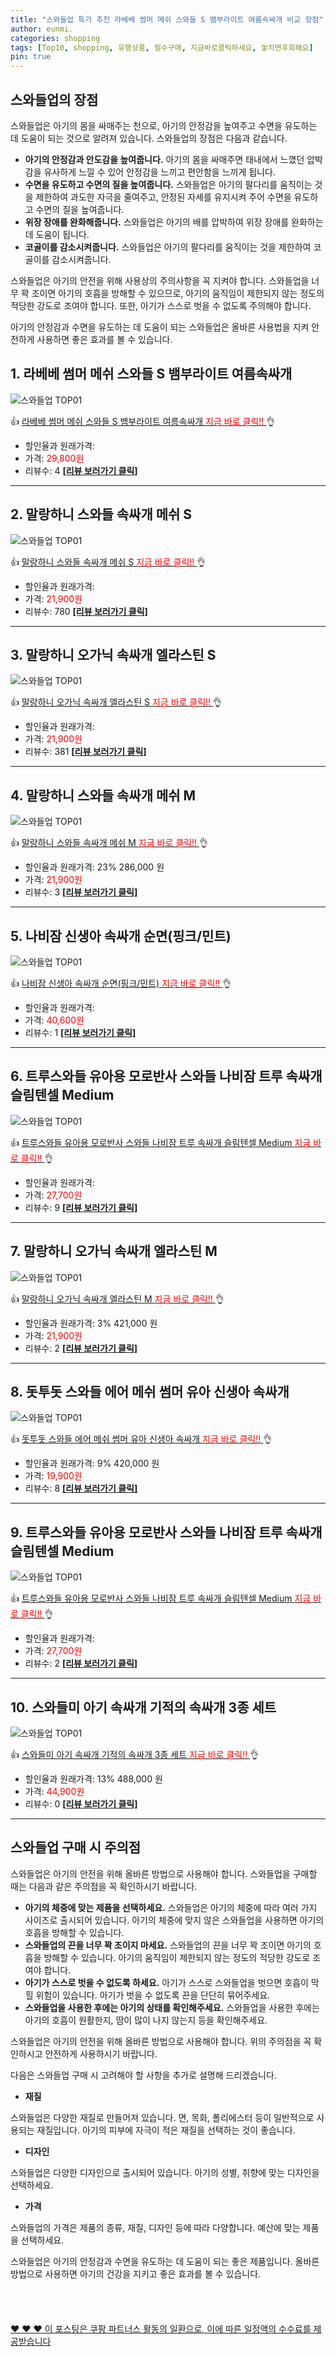 ```yaml
---
title: "스와들업 특가 추천 라베베 썸머 메쉬 스와들 S 뱀부라이트 여름속싸개 비교 장점"
author: eunmi.
categories: shopping
tags: [Top10, shopping, 유행상품, 필수구매, 지금바로클릭하세요, 놓치면후회해요]
pin: true
---
```

## 스와들업의 장점

스와들업은 아기의 몸을 싸매주는 천으로, 아기의 안정감을 높여주고 수면을 유도하는 데 도움이 되는 것으로 알려져 있습니다. 스와들업의 장점은 다음과 같습니다.

* **아기의 안정감과 안도감을 높여줍니다.** 아기의 몸을 싸매주면 태내에서 느꼈던 압박감을 유사하게 느낄 수 있어 안정감을 느끼고 편안함을 느끼게 됩니다.
* **수면을 유도하고 수면의 질을 높여줍니다.** 스와들업은 아기의 팔다리를 움직이는 것을 제한하여 과도한 자극을 줄여주고, 안정된 자세를 유지시켜 주어 수면을 유도하고 수면의 질을 높여줍니다.
* **위장 장애를 완화해줍니다.** 스와들업은 아기의 배를 압박하여 위장 장애를 완화하는 데 도움이 됩니다.
* **코골이를 감소시켜줍니다.** 스와들업은 아기의 팔다리를 움직이는 것을 제한하여 코골이를 감소시켜줍니다.

스와들업은 아기의 안전을 위해 사용상의 주의사항을 꼭 지켜야 합니다. 스와들업을 너무 꽉 조이면 아기의 호흡을 방해할 수 있으므로, 아기의 움직임이 제한되지 않는 정도의 적당한 강도로 조여야 합니다. 또한, 아기가 스스로 벗을 수 없도록 주의해야 합니다.

아기의 안정감과 수면을 유도하는 데 도움이 되는 스와들업은 올바른 사용법을 지켜 안전하게 사용하면 좋은 효과를 볼 수 있습니다.

   

## 1. 라베베 썸머 메쉬 스와들 S 뱀부라이트 여름속싸개

![스와들업 TOP01](https://thumbnail10.coupangcdn.com/thumbnails/remote/230x230ex/image/vendor_inventory/26e1/e59c9d4a5841de95d836d0be7d7fbd75da39db7e8ad6ca8693a88b593a64.jpg)


👍 [라베베 썸머 메쉬 스와들 S 뱀부라이트 여름속싸개 <font color=red> 지금 바로 클릭!! </font> ](https://link.coupang.com/re/AFFSDP?lptag=AF3617701&subid=GithubCoopas&pageKey=6309005208&traceid=V0-153&itemId=13084474980&vendorItemId=84593475467) 👌 


- 할인율과 원래가격: 
- 가격: <span style='color:red'>29,800원</span>
- 리뷰수: 4  [**[리뷰 보러가기 클릭]**](https://link.coupang.com/re/AFFSDP?lptag=AF3617701&subid=GithubCoopas&pageKey=6309005208&traceid=V0-153&itemId=13084474980&vendorItemId=84593475467)

---


   

## 2. 말랑하니 스와들 속싸개 메쉬 S

![스와들업 TOP01](https://thumbnail8.coupangcdn.com/thumbnails/remote/230x230ex/image/retail/images/1112118795525786-e78363fd-3a74-4f8e-a741-3e47749881c2.jpg)


👍 [말랑하니 스와들 속싸개 메쉬 S <font color=red> 지금 바로 클릭!! </font> ](https://link.coupang.com/re/AFFSDP?lptag=AF3617701&subid=GithubCoopas&pageKey=243954151&traceid=V0-153&itemId=774190153&vendorItemId=4980633498) 👌 


- 할인율과 원래가격: 
- 가격: <span style='color:red'>21,900원</span>
- 리뷰수: 780  [**[리뷰 보러가기 클릭]**](https://link.coupang.com/re/AFFSDP?lptag=AF3617701&subid=GithubCoopas&pageKey=243954151&traceid=V0-153&itemId=774190153&vendorItemId=4980633498)

---


   

## 3. 말랑하니 오가닉 속싸개 엘라스틴 S

![스와들업 TOP01](https://thumbnail9.coupangcdn.com/thumbnails/remote/230x230ex/image/retail/images/1111781052633462-9618760a-408e-4ac6-bc06-7a768c4dbafc.jpg)


👍 [말랑하니 오가닉 속싸개 엘라스틴 S <font color=red> 지금 바로 클릭!! </font> ](https://link.coupang.com/re/AFFSDP?lptag=AF3617701&subid=GithubCoopas&pageKey=1414788381&traceid=V0-153&itemId=2451470675&vendorItemId=70445115306) 👌 


- 할인율과 원래가격: 
- 가격: <span style='color:red'>21,900원</span>
- 리뷰수: 381  [**[리뷰 보러가기 클릭]**](https://link.coupang.com/re/AFFSDP?lptag=AF3617701&subid=GithubCoopas&pageKey=1414788381&traceid=V0-153&itemId=2451470675&vendorItemId=70445115306)

---


   

## 4. 말랑하니 스와들 속싸개 메쉬 M

![스와들업 TOP01](https://thumbnail6.coupangcdn.com/thumbnails/remote/230x230ex/image/retail/images/1112219222991110-7f1c2d7f-0a91-4c44-9283-2058bfa1a6a6.jpg)


👍 [말랑하니 스와들 속싸개 메쉬 M <font color=red> 지금 바로 클릭!! </font> ](https://link.coupang.com/re/AFFSDP?lptag=AF3617701&subid=GithubCoopas&pageKey=192260929&traceid=V0-153&itemId=774190192&vendorItemId=4980633328) 👌 


- 할인율과 원래가격: 23%  286,000   원
- 가격: <span style='color:red'>21,900원</span>
- 리뷰수: 3  [**[리뷰 보러가기 클릭]**](https://link.coupang.com/re/AFFSDP?lptag=AF3617701&subid=GithubCoopas&pageKey=192260929&traceid=V0-153&itemId=774190192&vendorItemId=4980633328)

---


   

## 5. 나비잠 신생아 속싸개 순면(핑크/민트)

![스와들업 TOP01](https://thumbnail8.coupangcdn.com/thumbnails/remote/230x230ex/image/vendor_inventory/f103/c1c61334f095043ab5a418be09c323dd200c8979400e90be3937362a4032.jpg)


👍 [나비잠 신생아 속싸개 순면(핑크/민트) <font color=red> 지금 바로 클릭!! </font> ](https://link.coupang.com/re/AFFSDP?lptag=AF3617701&subid=GithubCoopas&pageKey=7658105885&traceid=V0-153&itemId=20394496403&vendorItemId=87477139348) 👌 


- 할인율과 원래가격: 
- 가격: <span style='color:red'>40,600원</span>
- 리뷰수: 1  [**[리뷰 보러가기 클릭]**](https://link.coupang.com/re/AFFSDP?lptag=AF3617701&subid=GithubCoopas&pageKey=7658105885&traceid=V0-153&itemId=20394496403&vendorItemId=87477139348)

---


   

## 6. 트루스와들 유아용 모로반사 스와들 나비잠 트루 속싸개 슬림텐셀 Medium

![스와들업 TOP01](https://thumbnail9.coupangcdn.com/thumbnails/remote/230x230ex/image/rs_quotation_api/nyfa41dk/ffbbf3db7bd5491db2587278ed8b1ea3.jpg)


👍 [트루스와들 유아용 모로반사 스와들 나비잠 트루 속싸개 슬림텐셀 Medium <font color=red> 지금 바로 클릭!! </font> ](https://link.coupang.com/re/AFFSDP?lptag=AF3617701&subid=GithubCoopas&pageKey=6080867222&traceid=V0-153&itemId=11271842086&vendorItemId=78548737825) 👌 


- 할인율과 원래가격: 
- 가격: <span style='color:red'>27,700원</span>
- 리뷰수: 9  [**[리뷰 보러가기 클릭]**](https://link.coupang.com/re/AFFSDP?lptag=AF3617701&subid=GithubCoopas&pageKey=6080867222&traceid=V0-153&itemId=11271842086&vendorItemId=78548737825)

---


   

## 7. 말랑하니 오가닉 속싸개 엘라스틴 M

![스와들업 TOP01](https://thumbnail10.coupangcdn.com/thumbnails/remote/230x230ex/image/retail/images/1113698763012060-05de9bcf-b8de-455e-a050-b24509d6ef75.jpg)


👍 [말랑하니 오가닉 속싸개 엘라스틴 M <font color=red> 지금 바로 클릭!! </font> ](https://link.coupang.com/re/AFFSDP?lptag=AF3617701&subid=GithubCoopas&pageKey=1414788410&traceid=V0-153&itemId=2451470689&vendorItemId=70445115322) 👌 


- 할인율과 원래가격: 3%  421,000   원
- 가격: <span style='color:red'>21,900원</span>
- 리뷰수: 2  [**[리뷰 보러가기 클릭]**](https://link.coupang.com/re/AFFSDP?lptag=AF3617701&subid=GithubCoopas&pageKey=1414788410&traceid=V0-153&itemId=2451470689&vendorItemId=70445115322)

---


   

## 8. 돗투돗 스와들 에어 메쉬 썸머 유아 신생아 속싸개

![스와들업 TOP01](https://thumbnail7.coupangcdn.com/thumbnails/remote/230x230ex/image/vendor_inventory/6642/67749aa1fe53011e53beaefd73e2a121e75ce688038ed5c6c8dd53deb252.png)


👍 [돗투돗 스와들 에어 메쉬 썸머 유아 신생아 속싸개 <font color=red> 지금 바로 클릭!! </font> ](https://link.coupang.com/re/AFFSDP?lptag=AF3617701&subid=GithubCoopas&pageKey=7457745113&traceid=V0-153&itemId=19431319827&vendorItemId=87290455405) 👌 


- 할인율과 원래가격: 9%  420,000   원
- 가격: <span style='color:red'>19,900원</span>
- 리뷰수: 8  [**[리뷰 보러가기 클릭]**](https://link.coupang.com/re/AFFSDP?lptag=AF3617701&subid=GithubCoopas&pageKey=7457745113&traceid=V0-153&itemId=19431319827&vendorItemId=87290455405)

---


   

## 9. 트루스와들 유아용 모로반사 스와들 나비잠 트루 속싸개 슬림텐셀 Medium

![스와들업 TOP01](https://thumbnail6.coupangcdn.com/thumbnails/remote/230x230ex/image/rs_quotation_api/bruewmwq/24844672a2e04a66a0ca927cf92e9c32.jpg)


👍 [트루스와들 유아용 모로반사 스와들 나비잠 트루 속싸개 슬림텐셀 Medium <font color=red> 지금 바로 클릭!! </font> ](https://link.coupang.com/re/AFFSDP?lptag=AF3617701&subid=GithubCoopas&pageKey=6080867222&traceid=V0-153&itemId=11271842088&vendorItemId=78548737828) 👌 


- 할인율과 원래가격: 
- 가격: <span style='color:red'>27,700원</span>
- 리뷰수: 2  [**[리뷰 보러가기 클릭]**](https://link.coupang.com/re/AFFSDP?lptag=AF3617701&subid=GithubCoopas&pageKey=6080867222&traceid=V0-153&itemId=11271842088&vendorItemId=78548737828)

---


   

## 10. 스와들미 아기 속싸개 기적의 속싸개 3종 세트

![스와들업 TOP01](https://thumbnail8.coupangcdn.com/thumbnails/remote/230x230ex/image/vendor_inventory/7e32/0f7e05898baefc8ac54d90a919358e32200ef7a9d6fe64129d88590306d3.JPG)


👍 [스와들미 아기 속싸개 기적의 속싸개 3종 세트 <font color=red> 지금 바로 클릭!! </font> ](https://link.coupang.com/re/AFFSDP?lptag=AF3617701&subid=GithubCoopas&pageKey=6802263896&traceid=V0-153&itemId=16060465656&vendorItemId=83263757425) 👌 


- 할인율과 원래가격: 13%  488,000   원
- 가격: <span style='color:red'>44,900원</span>
- 리뷰수: 0  [**[리뷰 보러가기 클릭]**](https://link.coupang.com/re/AFFSDP?lptag=AF3617701&subid=GithubCoopas&pageKey=6802263896&traceid=V0-153&itemId=16060465656&vendorItemId=83263757425)

---
## 스와들업 구매 시 주의점

스와들업은 아기의 안전을 위해 올바른 방법으로 사용해야 합니다. 스와들업을 구매할 때는 다음과 같은 주의점을 꼭 확인하시기 바랍니다.

* **아기의 체중에 맞는 제품을 선택하세요.** 스와들업은 아기의 체중에 따라 여러 가지 사이즈로 출시되어 있습니다. 아기의 체중에 맞지 않은 스와들업을 사용하면 아기의 호흡을 방해할 수 있습니다.
* **스와들업의 끈을 너무 꽉 조이지 마세요.** 스와들업의 끈을 너무 꽉 조이면 아기의 호흡을 방해할 수 있습니다. 아기의 움직임이 제한되지 않는 정도의 적당한 강도로 조여야 합니다.
* **아기가 스스로 벗을 수 없도록 하세요.** 아기가 스스로 스와들업을 벗으면 호흡이 막힐 위험이 있습니다. 아기가 벗을 수 없도록 끈을 단단히 묶어주세요.
* **스와들업을 사용한 후에는 아기의 상태를 확인해주세요.** 스와들업을 사용한 후에는 아기의 호흡이 원활한지, 땀이 많이 나지 않는지 등을 확인해주세요.

스와들업은 아기의 안전을 위해 올바른 방법으로 사용해야 합니다. 위의 주의점을 꼭 확인하시고 안전하게 사용하시기 바랍니다.

다음은 스와들업 구매 시 고려해야 할 사항을 추가로 설명해 드리겠습니다.

* **재질**

스와들업은 다양한 재질로 만들어져 있습니다. 면, 목화, 폴리에스터 등이 일반적으로 사용되는 재질입니다. 아기의 피부에 자극이 적은 재질을 선택하는 것이 좋습니다.

* **디자인**

스와들업은 다양한 디자인으로 출시되어 있습니다. 아기의 성별, 취향에 맞는 디자인을 선택하세요.

* **가격**

스와들업의 가격은 제품의 종류, 재질, 디자인 등에 따라 다양합니다. 예산에 맞는 제품을 선택하세요.

스와들업은 아기의 안정감과 수면을 유도하는 데 도움이 되는 좋은 제품입니다. 올바른 방법으로 사용하면 아기의 건강을 지키고 좋은 효과를 볼 수 있습니다.<br><br><br><br><br> [ ❤ ❤ ❤ 이 포스팅은 쿠팡 파트너스 활동의 일환으로, 이에 따른 일정액의 수수료를 제공받습니다](https://link.coupang.com/a/bcEFyh)